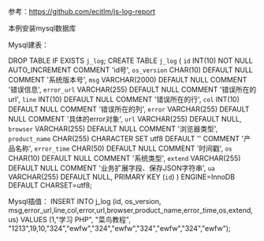 参考：https://github.com/ecitlm/js-log-report

本例安装mysql数据库

Mysql建表：

DROP TABLE IF EXISTS `j_log`;
CREATE TABLE `j_log` (
  `id` INT(10) NOT NULL AUTO_INCREMENT COMMENT 'id号',
  `os_version` CHAR(10) DEFAULT NULL COMMENT '系统版本号',
  `msg` VARCHAR(2000) DEFAULT NULL COMMENT '错误信息',
  `error_url` VARCHAR(255) DEFAULT NULL COMMENT '错误所在的url',
  `line` INT(10) DEFAULT NULL COMMENT '错误所在的行',
  `col` INT(10) DEFAULT NULL COMMENT '错误所在的列',
  `error` VARCHAR(255) DEFAULT NULL COMMENT '具体的error对象',
  `url` VARCHAR(255) DEFAULT NULL,
  `browser` VARCHAR(255) DEFAULT NULL COMMENT '浏览器类型',
  `product_name` CHAR(255) CHARACTER SET utf8 DEFAULT '' COMMENT '产品名称',
  `error_time` CHAR(50) DEFAULT NULL COMMENT '时间戳',
  `os` CHAR(10) DEFAULT NULL COMMENT '系统类型',
  `extend` VARCHAR(255) DEFAULT NULL COMMENT '业务扩展字段、保存JSON字符串',
  `ua` VARCHAR(255) DEFAULT NULL,
  PRIMARY KEY (`id`)
) ENGINE=InnoDB DEFAULT CHARSET=utf8;

Mysql插值：
INSERT INTO j_log 
(id, os_version, msg,error_url,line,col,error,url,browser,product_name,error_time,os,extend,us) 
VALUES 
(1,"学习 PHP", "菜鸟教程", "1213",19,10,"324","ewfw","324","ewfw","324","ewfw","324","ewfw");